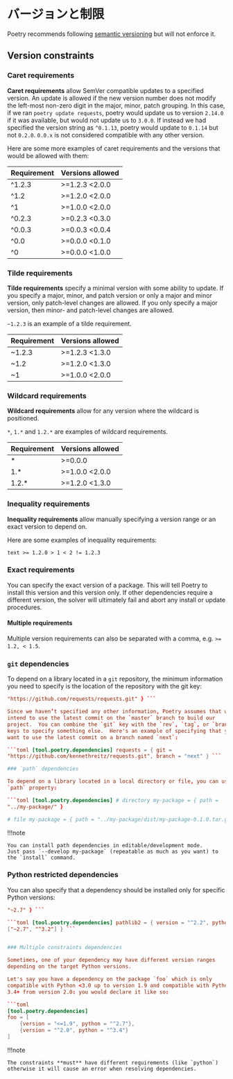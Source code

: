 # バージョンと制限

Poetry recommends following [semantic versioning](https://semver.org) but
will not enforce it.

## Version constraints

### Caret requirements

**Caret requirements** allow SemVer compatible updates to a specified version.
An update is allowed if the new version number does not modify the left-most non-zero digit in the major, minor, patch grouping.
In this case, if we ran `poetry update requests`, poetry would update us to version `2.14.0` if it was available,
but would not update us to `3.0.0`.
If instead we had specified the version string as `^0.1.13`, poetry would update to `0.1.14` but not `0.2.0`.
`0.0.x` is not considered compatible with any other version.

Here are some more examples of caret requirements and the versions that
would be allowed with them:

| Requirement | Versions allowed |
| ----------- | ---------------- |
| ^1.2.3      | >=1.2.3 <2.0.0   |
| ^1.2        | >=1.2.0 <2.0.0   |
| ^1          | >=1.0.0 <2.0.0   |
| ^0.2.3      | >=0.2.3 <0.3.0   |
| ^0.0.3      | >=0.0.3 <0.0.4   |
| ^0.0        | >=0.0.0 <0.1.0   |
| ^0          | >=0.0.0 <1.0.0   |

### Tilde requirements

**Tilde requirements** specify a minimal version with some ability to update.
If you specify a major, minor, and patch version or only a major and minor version, only patch-level changes are allowed.
If you only specify a major version, then minor- and patch-level changes are allowed.

`~1.2.3` is an example of a tilde requirement.

| Requirement | Versions allowed |
| ----------- | ---------------- |
| ~1.2.3      | >=1.2.3 <1.3.0   |
| ~1.2        | >=1.2.0 <1.3.0   |
| ~1          | >=1.0.0 <2.0.0   |

### Wildcard requirements

**Wildcard requirements** allow for any version where the wildcard is positioned.

`*`, `1.*` and `1.2.*` are examples of wildcard requirements.

| Requirement | Versions allowed |
| ----------- | ---------------- |
| *           | >=0.0.0          |
| 1.*         | >=1.0.0 <2.0.0   |
| 1.2.*       | >=1.2.0 <1.3.0   |

### Inequality requirements

**Inequality requirements** allow manually specifying a version range or an exact version to depend on.

Here are some examples of inequality requirements:

```text >= 1.2.0 > 1 < 2 != 1.2.3 ```

### Exact requirements

You can specify the exact version of a package.  This will tell Poetry to
install this version and this version only.  If other dependencies require a
different version, the solver will ultimately fail and abort any install or
update procedures.

#### Multiple requirements

Multiple version requirements can also be separated with a comma, e.g. `>=
1.2, < 1.5`.

### `git` dependencies

To depend on a library located in a `git` repository, the minimum
information you need to specify is the location of the repository with the
git key:

```toml [tool.poetry.dependencies] requests = { git =
"https://github.com/requests/requests.git" } ```

Since we haven’t specified any other information, Poetry assumes that we
intend to use the latest commit on the `master` branch to build our
project.  You can combine the `git` key with the `rev`, `tag`, or `branch`
keys to specify something else.  Here's an example of specifying that you
want to use the latest commit on a branch named `next`:

```toml [tool.poetry.dependencies] requests = { git =
"https://github.com/kennethreitz/requests.git", branch = "next" } ```

### `path` dependencies

To depend on a library located in a local directory or file, you can use the
`path` property:

```toml [tool.poetry.dependencies] # directory my-package = { path =
"../my-package/" }

# file my-package = { path = "../my-package/dist/my-package-0.1.0.tar.gz" }
```

!!!note

    You can install path dependencies in editable/development mode.
    Just pass `--develop my-package` (repeatable as much as you want) to
    the `install` command.


### Python restricted dependencies

You can also specify that a dependency should be installed only for specific
Python versions:

```toml [tool.poetry.dependencies] pathlib2 = { version = "^2.2", python =
"~2.7" } ```

```toml [tool.poetry.dependencies] pathlib2 = { version = "^2.2", python =
["~2.7", "^3.2"] } ```


### Multiple constraints dependencies

Sometimes, one of your dependency may have different version ranges
depending on the target Python versions.

Let's say you have a dependency on the package `foo` which is only
compatible with Python <3.0 up to version 1.9 and compatible with Python
3.4+ from version 2.0: you would declare it like so:

```toml
[tool.poetry.dependencies]
foo = [
    {version = "<=1.9", python = "^2.7"},
    {version = "^2.0", python = "^3.4"}
]
```

!!!note

    The constraints **must** have different requirements (like `python`)
    otherwise it will cause an error when resolving dependencies.
